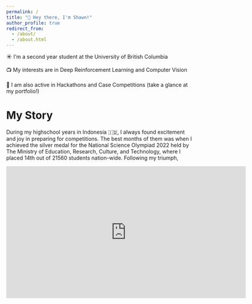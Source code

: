 ```yaml
---
permalink: /
title: "👋 Hey there, I'm Shawn!"
author_profile: true
redirect_from: 
  - /about/
  - /about.html
---
```


☀️ I'm a second year student at the University of British Columbia
<br/>
<br/>
📺 My interests are in Deep Reinforcement Learning and Computer Vision
<br/>
<br/>
📝 I am also active in Hackathons and Case Competitions (take a glance at my portfolio!)
<br/>

My Story 
======
During my highschool years in Indonesia 🇮🇩, I always found excitement and joy in preparing for competitions. The best months of them was when I achieved the silver medal for the National Science Olympiad 2022 held by The Ministry of Education, Research, Culture, and Technology, where I placed 14th out of 21560 students nation-wide. Following my triumph, 

<iframe width="640" height="352" src='https://youtube/embed/hF0_zxXkMVQ' frameborder="0" allowfullscreen></iframe>
